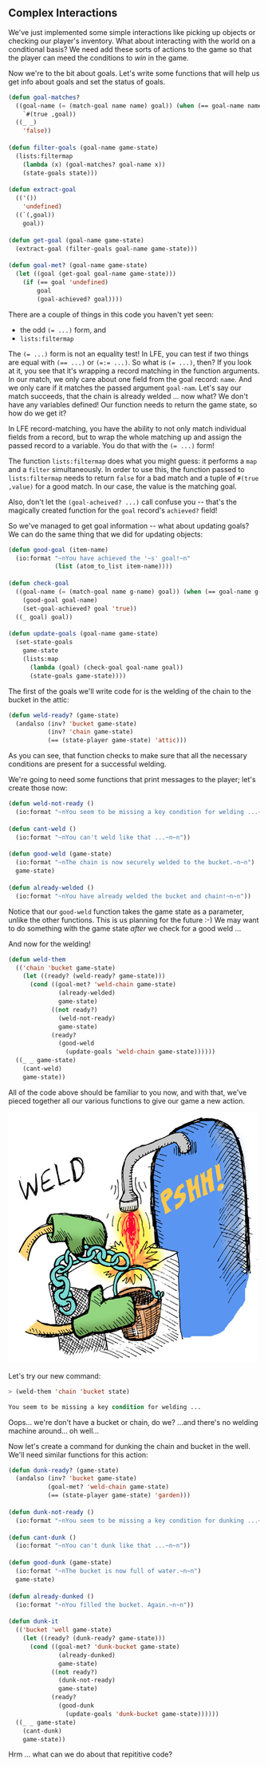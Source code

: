 ## Complex Interactions

We've just implemented some simple interactions like picking up objects or checking our player's inventory. What about interacting with the world on a conditional basis? We need add these sorts of actions to the game so that the player can meed the conditions to *win* in the game.

Now we're to the bit about goals. Let's write some functions that will help us get info about goals and set the status of goals.

```lisp
(defun goal-matches?
  ((goal-name (= (match-goal name name) goal)) (when (== goal-name name))
    `#(true ,goal))
  ((_ _)
    'false))

(defun filter-goals (goal-name game-state)
  (lists:filtermap
    (lambda (x) (goal-matches? goal-name x))
    (state-goals state)))

(defun extract-goal
  (('())
    'undefined)
  ((`(,goal))
    goal))

(defun get-goal (goal-name game-state)
  (extract-goal (filter-goals goal-name game-state)))

(defun goal-met? (goal-name game-state)
  (let ((goal (get-goal goal-name game-state)))
    (if (== goal 'undefined)
        goal
        (goal-achieved? goal))))
```

There are a couple of things in this code you haven't yet seen:

* the odd ``(= ...)`` form, and
* ``lists:filtermap``

The ``(= ...)`` form is not an equality test! In LFE, you can test if two things are equal with ``(== ...)`` or ``(=:= ...)``. So what is ``(= ...)``, then? If you look at it, you see that it's wrapping a record matching in the function arguments. In our match, we only care about one field from the goal record: ``name``. And we only care if it matches the passed argument ``goal-nam``. Let's say our match succeeds, that the chain is already welded ... now what? We don't have any variables defined! Our function needs to return the game state, so how do we get it?

In LFE record-matching, you have the ability to not only match individual fields from a record, but to wrap the whole matching up and assign the passed record to a variable. You do that with the ``(= ...)`` form!

The function ``lists:filtermap`` does what you might guess: it performs a ``map`` and a ``filter`` simultaneously. In order to use this, the function passed to ``lists:filtermap`` needs to return ``false`` for a bad match and a tuple of ``#(true ,value)`` for a good match. In our case, the value is the matching goal.

Also, don't let the ``(goal-acheived? ...)`` call confuse you -- that's the magically created function for the ``goal`` record's ``achieved?`` field!

So we've managed to get goal information -- what about updating goals? We can do the same thing that we did for updating objects:

```lisp
(defun good-goal (item-name)
  (io:format "~nYou have achieved the '~s' goal!~n"
             (list (atom_to_list item-name))))

(defun check-goal
  ((goal-name (= (match-goal name g-name) goal)) (when (== goal-name g-name))
    (good-goal goal-name)
    (set-goal-achieved? goal 'true))
  ((_ goal) goal))

(defun update-goals (goal-name game-state)
  (set-state-goals
    game-state
    (lists:map
      (lambda (goal) (check-goal goal-name goal))
      (state-goals game-state))))
```

The first of the goals we'll write code for is the welding of the chain to the bucket in the attic:

```lisp
(defun weld-ready? (game-state)
  (andalso (inv? 'bucket game-state)
           (inv? 'chain game-state)
           (== (state-player game-state) 'attic)))
```

As you can see, that function checks to make sure that all the necessary conditions are present for a successful welding.

We're going to need some functions that print messages to the player; let's create those now:

```lisp
(defun weld-not-ready ()
  (io:format "~nYou seem to be missing a key condition for welding ...~n~n"))

(defun cant-weld ()
  (io:format "~nYou can't weld like that ...~n~n"))

(defun good-weld (game-state)
  (io:format "~nThe chain is now securely welded to the bucket.~n~n")
  game-state)

(defun already-welded ()
  (io:format "~nYou have already welded the bucket and chain!~n~n"))
```

Notice that our ``good-weld`` function takes the game state as a parameter, unlike the other functions. This is us planning for the future :-) We may want to do something with the game state *after* we check for a good weld ...

And now for the welding!

```lisp
(defun weld-them
  (('chain 'bucket game-state)
    (let ((ready? (weld-ready? game-state)))
      (cond ((goal-met? 'weld-chain game-state)
              (already-welded)
              game-state)
            ((not ready?)
              (weld-not-ready)
              game-state)
            (ready?
              (good-weld
                (update-goals 'weld-chain game-state))))))
  ((_ _ game-state)
    (cant-weld)
    game-state))
```

All of the code above should be familiar to you now, and with that, we've pieced together all our various functions to give our game a new action.

![](../images/weld.jpg)

Let's try our new command:


```lisp
> (weld-them 'chain 'bucket state)
```
```lisp
You seem to be missing a key condition for welding ...
```

Oops... we're don't have a bucket or chain, do we? ...and there's no welding machine around... oh well...

Now let's create a command for dunking the chain and bucket in the well. We'll need similar functions for this action:

```lisp
(defun dunk-ready? (game-state)
  (andalso (inv? 'bucket game-state)
           (goal-met? 'weld-chain game-state)
           (== (state-player game-state) 'garden)))

(defun dunk-not-ready ()
  (io:format "~nYou seem to be missing a key condition for dunking ...~n~n"))

(defun cant-dunk ()
  (io:format "~nYou can't dunk like that ...~n~n"))

(defun good-dunk (game-state)
  (io:format "~nThe bucket is now full of water.~n~n")
  game-state)

(defun already-dunked ()
  (io:format "~nYou filled the bucket. Again.~n~n"))

(defun dunk-it
  (('bucket 'well game-state)
    (let ((ready? (dunk-ready? game-state)))
      (cond ((goal-met? 'dunk-bucket game-state)
              (already-dunked)
              game-state)
            ((not ready?)
              (dunk-not-ready)
              game-state)
            (ready?
              (good-dunk
                (update-goals 'dunk-bucket game-state))))))
  ((_ _ game-state)
    (cant-dunk)
    game-state))
```

Hrm ... what can we do about that repititive code?

